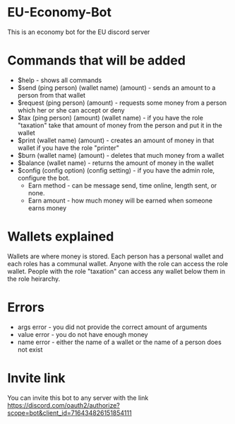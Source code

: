 # EU-Economy-Bot
This is an economy bot for the EU discord server


# Commands that will be added

- $help - shows all commands
- $send (ping person) (wallet name) (amount) - sends an amount to a person from that wallet
- $request (ping person) (amount) - requests some money from a person which her or she can accept or deny
- $tax (ping person) (amount) (wallet name) - if you have the role "taxation" take that amount of money from the person and put it in the wallet
- $print (wallet name) (amount) - creates an amount of money in that wallet if you have the role "printer"
- $burn (wallet name) (amount) - deletes that much money from a wallet
- $balance (wallet name) - returns the amount of money in the wallet
- $config (config option) (config setting) - if you have the admin role, configure the bot. 
    * Earn method - can be message send, time online, length sent, or none.
    * Earn amount - how much money will be earned when someone earns money



# Wallets explained

Wallets are where money is stored. Each person has a personal wallet
and each roles has a communal wallet. Anyone with the role can access the role wallet.
People with the role "taxation" can access any wallet below them in the role heirarchy.




# Errors

- args error - you did not provide the correct amount of arguments
- value error - you do not have enough money
- name error - either the name of a wallet or the name of a person does not exist


# Invite link

You can invite this bot to any server with the link https://discord.com/oauth2/authorize?scope=bot&client_id=716434826151854111